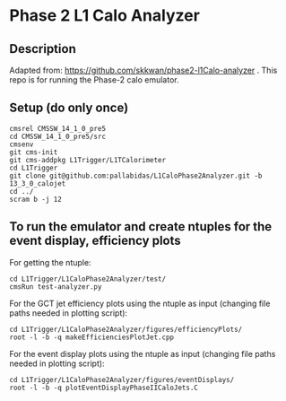 # Phase 2 L1 Calo Analyzer

## Description

   Adapted from: https://github.com/skkwan/phase2-l1Calo-analyzer .
   This repo is for running the Phase-2 calo emulator.

## Setup (do only once)

   ```
   cmsrel CMSSW_14_1_0_pre5
   cd CMSSW_14_1_0_pre5/src
   cmsenv
   git cms-init
   git cms-addpkg L1Trigger/L1TCalorimeter
   cd L1Trigger
   git clone git@github.com:pallabidas/L1CaloPhase2Analyzer.git -b 13_3_0_calojet
   cd ../
   scram b -j 12
   ```

## To run the emulator and create ntuples for the event display, efficiency plots

   For getting the ntuple:
   ```
   cd L1Trigger/L1CaloPhase2Analyzer/test/
   cmsRun test-analyzer.py
   ```

   For the GCT jet efficiency plots using the ntuple as input (changing file paths needed in plotting script):
   ```
   cd L1Trigger/L1CaloPhase2Analyzer/figures/efficiencyPlots/
   root -l -b -q makeEfficienciesPlotJet.cpp
   ```

   For the event display plots using the ntuple as input (changing file paths needed in plotting script):
   ```
   cd L1Trigger/L1CaloPhase2Analyzer/figures/eventDisplays/
   root -l -b -q plotEventDisplayPhaseIICaloJets.C
   ```
